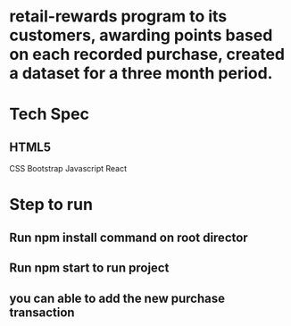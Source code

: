 # retail-rewards program to its customers, awarding points based on each recorded purchase, created a dataset for a three month period.

# Tech Spec

## HTML5
CSS
Bootstrap
Javascript
React

# Step to run

## Run npm install command on root director
## Run npm start to run project
## you can able to add the new purchase transaction

